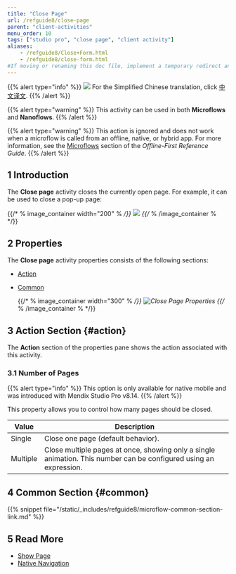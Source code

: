 ```yaml
---
title: "Close Page"
url: /refguide8/close-page
parent: "client-activities"
menu_order: 10
tags: ["studio pro", "close page", "client activity"]
aliases:
    - /refguide8/Close+Form.html
    - /refguide8/close-form.html
#If moving or renaming this doc file, implement a temporary redirect and let the respective team know they should update the URL in the product. See Mapping to Products for more details.
---
```


{{% alert type="info" %}}
<img src="attachments/chinese-translation/china.png" style="display: inline-block; margin: 0" /> For the Simplified Chinese translation, click [中文译文](https://cdn.mendix.tencent-cloud.com/documentation/refguide8/close-page.pdf).
{{% /alert %}}

{{% alert type="warning" %}}
This activity can be used in both **Microflows** and **Nanoflows**.
{{% /alert %}}

{{% alert type="warning" %}}
This action is ignored and does not work when a microflow is called from an offline, native, or hybrid app. For more information, see the [Microflows](offline-first#microflows) section of the *Offline-First Reference Guide*.
{{% /alert %}}

## 1 Introduction

The **Close page** activity closes the currently open page. For example, it can be used to close a pop-up page:

{{/* % image_container width="200" % */}}
![](/attachments/refguide8/modeling/application-logic/activities/client-activities/close-page/close-page.png)
{{/* % /image_container % */}}

## 2 Properties

The **Close page** activity properties consists of the following sections:

* [Action](#action) 

* [Common](#common)  

    {{/* % image_container width="300" % */}}
![Close Page Properties](/attachments/refguide8/modeling/application-logic/activities/client-activities/close-page/close-page-properties.png)
{{/* % /image_container % */}}

## 3 Action Section {#action}

The **Action** section of the properties pane shows the action associated with this activity.

### 3.1 Number of Pages

{{% alert type="info" %}}
This option is only available for native mobile and was introduced with Mendix Studio Pro v8.14.
{{% /alert %}}

This property allows you to control how many pages should be closed.

| Value | Description |
| --- | --- |
| Single | Close one page (default behavior). |
| Multiple | Close multiple pages at once, showing only a single animation. This number can be configured using an expression.  |

## 4 Common Section {#common}

{{% snippet file="/static/_includes/refguide8/microflow-common-section-link.md" %}}

## 5 Read More

* [Show Page](show-page)
* [Native Navigation](native-navigation)